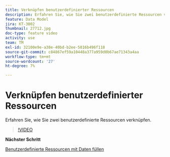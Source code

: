 ```yaml
---
title: Verknüpfen benutzerdefinierter Ressourcen
description: Erfahren Sie, wie Sie zwei benutzerdefinierte Ressourcen verknüpfen.
feature: Data Model
jira: KT-3002
thumbnail: 27712.jpg
doc-type: feature video
activity: use
team: TM
exl-id: 32100e9e-a38e-40bd-b2ee-5816b496f118
source-git-commit: c84867ef59a10448a377a959d0b67ae71343a4aa
workflow-type: tm+mt
source-wordcount: '27'
ht-degree: 7%

---
```


# Verknüpfen benutzerdefinierter Ressourcen

Erfahren Sie, wie Sie zwei benutzerdefinierte Ressourcen verknüpfen.

>[!VIDEO](https://video.tv.adobe.com/v/27712?quality=9)

**Nächster Schritt**

[Benutzerdefinierte Ressourcen mit Daten füllen](./populate-custom-resources-with-data.md)
